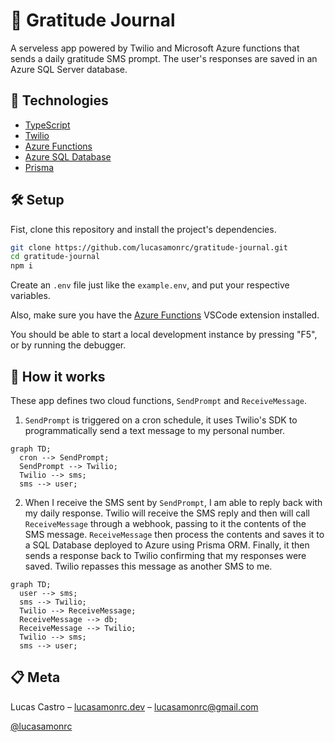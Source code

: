 # 🙏 Gratitude Journal

A serveless app powered by Twilio and Microsoft Azure functions that sends a daily gratitude SMS prompt. The user's responses are saved in an Azure SQL Server database.

## 🚀 Technologies

- [TypeScript](https://www.typescriptlang.org/)
- [Twilio](https://twilio.com/)
- [Azure Functions](https://azure.microsoft.com/en-us/services/functions)
- [Azure SQL Database](https://azure.microsoft.com/en-us/products/azure-sql/database)
- [Prisma](https://www.prisma.io/)

## 🛠 Setup

Fist, clone this repository and install the project's dependencies.

```bash
git clone https://github.com/lucasamonrc/gratitude-journal.git
cd gratitude-journal
npm i
```

Create an `.env` file just like the `example.env`, and put your respective variables.

Also, make sure you have the [Azure Functions](https://github.com/features/actions) VSCode extension installed.

You should be able to start a local development instance by pressing "F5", or by running the debugger.

## 🔌 How it works

These app defines two cloud functions, `SendPrompt` and `ReceiveMessage`.

1. `SendPrompt` is triggered on a cron schedule, it uses Twilio's SDK to programmatically send a text message to my personal number.

```mermaid
graph TD;
  cron --> SendPrompt;
  SendPrompt --> Twilio;
  Twilio --> sms;
  sms --> user;
```

2. When I receive the SMS sent by `SendPrompt`, I am able to reply back with my daily response. Twilio will receive the SMS reply and then will call `ReceiveMessage` through a webhook, passing to it the contents of the SMS message. `ReceiveMessage` then process the contents and saves it to a SQL Database deployed to Azure using Prisma ORM. Finally, it then sends a response back to Twilio confirming that my responses were saved. Twilio repasses this message as another SMS to me.

```mermaid
graph TD;
  user --> sms;
  sms --> Twilio;
  Twilio --> ReceiveMessage;
  ReceiveMessage --> db;
  ReceiveMessage --> Twilio;
  Twilio --> sms;
  sms --> user;
```

## 📋 Meta

Lucas Castro – [lucasamonrc.dev](https://www.lucasamonrc.dev) – lucasamonrc@gmail.com

[@lucasamonrc](https://github.com/lucasamonrc)
